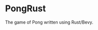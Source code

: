 # PongRust

The game of Pong written using Rust/Bevy.

<html>
  <script type="module">
    import init from 'https://raw.githubusercontent.com/LarsDu/PongRust/main/out_wasm/pong_rust.js';
    init()
  </script>
</html>